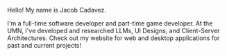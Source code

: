 Hello! My name is Jacob Cadavez.

I'm a full-time software developer and part-time game developer. At the UMN, I've developed and researched LLMs, UI Designs, and Client-Server Architectures. Check out my website for web and desktop applications for past and current projects!
